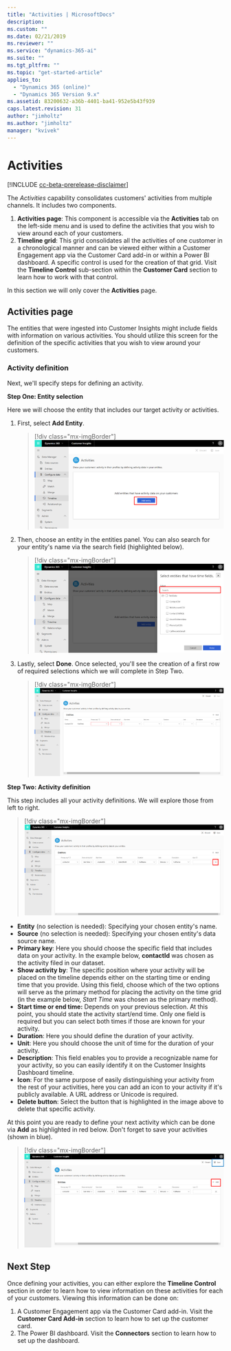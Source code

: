 ```yaml
---
title: "Activities | MicrosoftDocs"
description: 
ms.custom: ""
ms.date: 02/21/2019
ms.reviewer: ""
ms.service: "dynamics-365-ai"
ms.suite: ""
ms.tgt_pltfrm: ""
ms.topic: "get-started-article"
applies_to: 
  - "Dynamics 365 (online)"
  - "Dynamics 365 Version 9.x"
ms.assetid: 83200632-a36b-4401-ba41-952e5b43f939
caps.latest.revision: 31
author: "jimholtz"
ms.author: "jimholtz"
manager: "kvivek"
---
```

# Activities

[!INCLUDE [cc-beta-prerelease-disclaimer](../includes/cc-beta-prerelease-disclaimer.md)]

The *Activities* capability consolidates customers' activities from multiple channels. It includes two components.

1. **Activities page**: This component is accessible via the **Activities** tab on the left-side menu and is used to define the activities that you wish to view around each of your customers. 
2. **Timeline grid**: This grid consolidates all the activities of one customer in a chronological manner and can be viewed either within a Customer Engagement app via the Customer Card add-in or within a Power BI dashboard. A specific control is used for the creation of that grid. Visit the **Timeline Control** sub-section within the **Customer Card** section to learn how to work with that control. 

In this section we will only cover the **Activities** page. 

## Activities page

The entities that were ingested into Customer Insights might include fields with information on various activities. You should utilize this screen for the definition of the specific activities that you wish to view around your customers.

### Activity definition

Next, we'll specify steps for defining an activity. 

**Step One: Entity selection**

Here we will choose the entity that includes our target activity or activities.

1. First, select **Add Entity**.
  
   > [!div class="mx-imgBorder"] 
   > ![](media/activities-add-entity.png "Activities add entity")

2. Then, choose an entity in the entities panel. You can also search for your entity's name via the search field (highlighted below).
   
   > [!div class="mx-imgBorder"] 
   > ![](media/activities-search-entities.png "Activities search entities")

3. Lastly, select **Done**. Once selected, you'll see the creation of a first row of required selections which we will complete in Step Two.
 
   > [!div class="mx-imgBorder"] 
   > ![](media/activities-entities-define.png "Activities define entities")

**Step Two: Activity definition**

This step includes all your activity definitions. We will explore those from left to right.

> [!div class="mx-imgBorder"] 
> ![](media/activities-entities-close.png "Activities entities close")
    
- **Entity** (no selection is needed): Specifying your chosen entity's name.
- **Source** (no selection is needed): Specifying your chosen entity's data source name.
- **Primary key**: Here you should choose the specific field that includes data on your activity. In the example below, **contactId** was chosen as the activity filed in our dataset.
- **Show activity by**: The specific position where your activity will be placed on the timeline depends either on the starting time or ending time that you provide. Using this field, choose which of the two options will serve as the primary method for placing the activity on the time grid (in the example below, *Start Time* was chosen as the primary method).
- **Start time or end time:** Depends on your previous selection. At this point, you should state the activity start/end time. Only one field is required but you can select both times if those are known for your activity.
- **Duration**: Here you should define the duration of your activity. 
- **Unit**: Here you should choose the unit of time for the duration of your activity.
- **Description**: This field enables you to provide a recognizable name for your activity, so you can easily identify it on the Customer Insights Dashboard timeline. 
- **Icon**: For the same purpose of easily distinguishing your activity from the rest of your activities, here you can add an icon to your activity if it's publicly available. A URL address or Unicode is required.
- **Delete button**: Select the button that is highlighted in the image above to delete that specific activity.
  
At this point you are ready to define your next activity which can be done via **Add** as highlighted in red below. Don't forget to save your activities (shown in blue).

> [!div class="mx-imgBorder"] 
> ![](media/activities-add-save-entity.png "Activities entities add and save")
   
## Next Step

Once defining your activities, you can either explore the **Timeline Control** section in order to learn how to view information on these activities for each of your customers. Viewing this information can be done on:

1. A Customer Engagement app via the Customer Card add-in. Visit the **Customer Card Add-in** section to learn how to set up the customer card.
2. The Power BI dashboard. Visit the **Connectors** section to learn how to set up the dashboard. 




 
